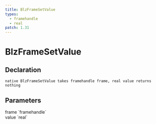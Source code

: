 ```yaml
---
title: BlzFrameSetValue
types:
  - framehandle
  - real
patch: 1.31
---
```


# BlzFrameSetValue

## Declaration

```
native BlzFrameSetValue takes framehandle frame, real value returns nothing
```

## Parameters
<dl>
  <dt>frame `framehandle`</dt>
  <dd></dd>

  <dt>value `real`</dt>
  <dd></dd>
</dl>